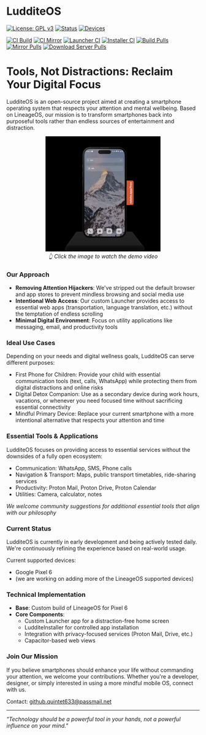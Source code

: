 # LudditeOS

[![License: GPL v3](https://img.shields.io/badge/License-GPLv3-blue.svg)](https://www.gnu.org/licenses/gpl-3.0)
[![Status](https://img.shields.io/badge/Status-Early%20Development-yellow)](https://github.com/ostaubzug/LudditeOS)
[![Devices](https://img.shields.io/badge/Supported%20Devices-Pixel%206-green)](https://github.com/ostaubzug/LudditeOS)

[![CI Build](https://github.com/ostaubzug/LudditeOSBashScripts/actions/workflows/docker-publish-build.yml/badge.svg)](https://github.com/ostaubzug/LudditeOSBashScripts/actions/workflows/docker-publish-build.yml)
[![CI Mirror](https://github.com/ostaubzug/LudditeOSBashScripts/actions/workflows/docker-publish-mirror.yml/badge.svg)](https://github.com/ostaubzug/LudditeOSBashScripts/actions/workflows/docker-publish-mirror.yml)
[![Launcher CI](https://github.com/ostaubzug/LudditeFocusLauncher/actions/workflows/android.yml/badge.svg)](https://github.com/ostaubzug/LudditeFocusLauncher/actions/workflows/android.yml)
[![Installer CI](https://github.com/LudditeOS/LudditeInstaller/actions/workflows/android.yml/badge.svg)](https://github.com/LudditeOS/LudditeInstaller/actions/workflows/android.yml)
[![Build Pulls](https://img.shields.io/docker/pulls/oli1115/ludditebuild)](https://hub.docker.com/r/oli1115/ludditebuild)
[![Mirror Pulls](https://img.shields.io/docker/pulls/oli1115/ludditemirrorsync)](https://hub.docker.com/r/oli1115/ludditemirrorsync)
[![Download Server Pulls](https://img.shields.io/docker/pulls/oli1115/ludditedownloadserver)](https://hub.docker.com/r/oli1115/ludditedownloadserver)

# Tools, Not Distractions: Reclaim Your Digital Focus

LudditeOS is an open-source project aimed at creating a smartphone operating system that respects your attention and mental wellbeing. Based on LineageOS, our mission is to transform smartphones back into purposeful tools rather than endless sources of entertainment and distraction.

<p align="center">
  <a href="https://youtube.com/shorts/2l0QxLJ_-Iw?feature=share">
    <img src="/profile/image/imagemockup.png" width="300" alt="Click to watch LudditeOS demo">
  </a>
  <br>
  <em>👆 Click the image to watch the demo video</em>
</p>

### Our Approach

- **Removing Attention Hijackers**: We've stripped out the default browser and app stores to prevent mindless browsing and social media use
- **Intentional Web Access**: Our custom Launcher provides access to essential web apps (transportation, language translation, etc.) without the temptation of endless scrolling
- **Minimal Digital Environment**: Focus on utility applications like messaging, email, and productivity tools

### Ideal Use Cases

Depending on your needs and digital wellness goals, LudditeOS can serve different purposes:

- First Phone for Children: Provide your child with essential communication tools (text, calls, WhatsApp) while protecting them from digital distractions and online risks
- Digital Detox Companion: Use as a secondary device during work hours, vacations, or whenever you need focused time without sacrificing essential connectivity
- Mindful Primary Device: Replace your current smartphone with a more intentional alternative that respects your attention and time

### Essential Tools & Applications

LudditeOS focuses on providing access to essential services without the downsides of a fully open ecosystem:

- Communication: WhatsApp, SMS, Phone calls
- Navigation & Transport: Maps, public transport timetables, ride-sharing services
- Productivity: Proton Mail, Proton Drive, Proton Calendar
- Utilities: Camera, calculator, notes

_We welcome community suggestions for additional essential tools that align with our philosophy_

### Current Status

LudditeOS is currently in early development and being actively tested daily. We're continuously refining the experience based on real-world usage.

Current supported devices:

- Google Pixel 6
- (we are working on adding more of the LineageOS supported devices)

### Technical Implementation

- **Base**: Custom build of LineageOS for Pixel 6
- **Core Components**:
  - Custom Launcher app for a distraction-free home screen
  - LudditeInstaller for controlled app installation
  - Integration with privacy-focused services (Proton Mail, Drive, etc.)
  - Capacitor-based web views

### Join Our Mission

If you believe smartphones should enhance your life without commanding your attention, we welcome your contributions. Whether you're a developer, designer, or simply interested in using a more mindful mobile OS, connect with us.

Contact: github.quintet633@passmail.net

---

_"Technology should be a powerful tool in your hands, not a powerful influence on your mind."_
